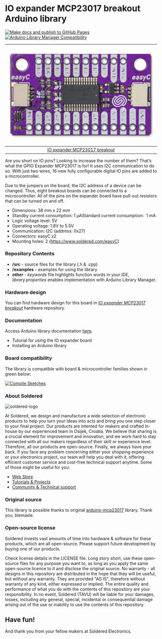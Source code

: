 # IO expander MCP23017 breakout Arduino library

[![Make docs and publish to GitHub Pages](https://github.com/SolderedElectronics/Soldered-MCP23017-Port-Expander-Arduino-Library/actions/workflows/make_docs.yml/badge.svg?branch=dev)](https://github.com/SolderedElectronics/Soldered-MCP23017-Port-Expander-Arduino-Library/actions/workflows/make_docs.yml)
[![Arduino Library Manager Compatibility](https://github.com/SolderedElectronics/Soldered-MCP23017-Port-Expander-Arduino-Library/actions/workflows/arduino_lint.yml/badge.svg?branch=dev)](https://github.com/SolderedElectronics/Soldered-MCP23017-Port-Expander-Arduino-Library/actions/workflows/arduino_lint.yml)


| ![IO expander MCP23017 breakout](https://github.com/SolderedElectronics/IO-expander-MCP23017-breakout-hardware-design/blob/main/OUTPUTS/V1.1.1/333007.jpg) |
| :--------------------------------------------------------------------------------------------------------------------------------------------------------: |
|                                               [IO expander MCP23017 breakout](https://solde.red/333007)                                                |

Are you short on IO pins? Looking to increase the number of them? That’s what the GPIO Expander MCP23017 is for! It uses I2C communication to do so. With just two wires, 16 new fully configurable digital IO pins are added to a microcontroller.

Due to the jumpers on the board, the I2C address of a device can be changed. Thus, eight breakout boards can be connected to a microcontroller. All of the pins on the expander board have pull-out resistors that can be turned on and off.

- Dimensions: 38 mm x 22 mm
- Standby current consumption: 1 μAStandard current consumption:  1 mA
- Logic voltage level: 5V
- Operating voltage: 1.8V to 5.5V
- Communication: I2C (address: 0x27)
- Connectors: easyC x2
- Mounting holes: 2
  (https://www.soldered.com/easyC)

### Repository Contents

- **/src** - source files for the library (.h & .cpp)
- **/examples** - examples for using the library
- **_other_** - _keywords_ file highlights function words in your IDE, _library.properties_ enables implementation with Arduino Library Manager.

### Hardware design

You can find hardware design for this board in [_IO expander MCP23017 breakout_](https://github.com/SolderedElectronics/IO-expander-MCP23017-breakout-hardware-design) hardware repository.

### Documentation

Access Arduino library documentation [here](https://SolderedElectronics.github.io/Soldered-MCP23017-Port-Expander-Arduino-Library/).

- Tutorial for using the IO expander board
- Installing an Arduino library

### Board compatibility

The library is compatible with board & microcontroller families shown in green below:

[![Compile Sketches](http://github-actions.40ants.com/e-radionicacom/Soldered-MCP23017-Port-Expander-Arduino-Library/matrix.svg?branch=dev&only=Compile%20Sketches)](https://github.com/SolderedElectronics/Soldered-MCP23017-Port-Expander-Arduino-Library/actions/workflows/compile_test.yml)

### About Soldered

<img src="https://raw.githubusercontent.com/e-radionicacom/Soldered-Generic-Arduino-Library/dev/extras/Soldered-logo-color.png" alt="soldered-logo" width="500"/>

At Soldered, we design and manufacture a wide selection of electronic products to help you turn your ideas into acts and bring you one step closer to your final project. Our products are intented for makers and crafted in-house by our experienced team in Osijek, Croatia. We believe that sharing is a crucial element for improvement and innovation, and we work hard to stay connected with all our makers regardless of their skill or experience level. Therefore, all our products are open-source. Finally, we always have your back. If you face any problem concerning either your shopping experience or your electronics project, our team will help you deal with it, offering efficient customer service and cost-free technical support anytime. Some of those might be useful for you:

- [Web Store](https://www.soldered.com/shop)
- [Tutorials & Projects](https://soldered.com/learn)
- [Community & Technical support](https://soldered.com/community)

### Original source

This library is possible thanks to original [arduino-mcp23017](https://github.com/blemasle/arduino-mcp23017) library. Thank you, blemasle.

### Open-source license

Soldered invests vast amounts of time into hardware & software for these products, which are all open-source. Please support future development by buying one of our products.

Check license details in the LICENSE file. Long story short, use these open-source files for any purpose you want to, as long as you apply the same open-source licence to it and disclose the original source. No warranty - all designs in this repository are distributed in the hope that they will be useful, but without any warranty. They are provided "AS IS", therefore without warranty of any kind, either expressed or implied. The entire quality and performance of what you do with the contents of this repository are your responsibility. In no event, Soldered (TAVU) will be liable for your damages, losses, including any general, special, incidental or consequential damage arising out of the use or inability to use the contents of this repository.

## Have fun!

And thank you from your fellow makers at Soldered Electronics.
